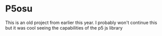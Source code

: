 # P5osu
 
This is an old project from earlier this year. I probably won't continue this but it was cool seeing the capabilities of the p5 js library